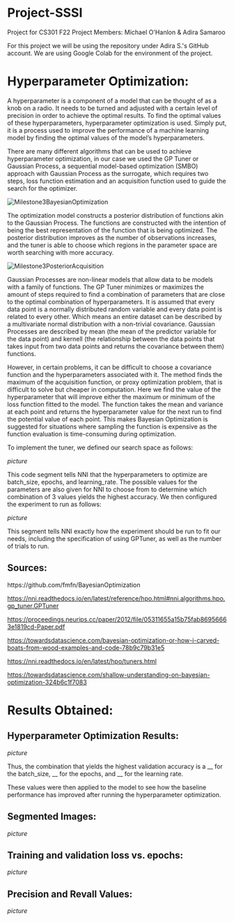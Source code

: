 # Project-SSSI
Project for CS301 F22
Project Members: Michael O'Hanlon & Adira Samaroo

For this project we will be using the repository under Adira S.'s GitHub account. We are using Google Colab for the environment of the project.

<h1>Hyperparameter Optimization:</h1>

A hyperparameter is a component of a model that can be thought of as a knob on a radio. It needs to be turned and adjusted with a certain level of precision in order to achieve the optimal results. To find the optimal values of these hyperparameters, hyperparameter optimization is used. Simply put, it is a process used to improve the performance of a machine learning model by finding the optimal values of the model’s hyperparameters.

There are many different algorithms that can be used to achieve hyperparameter optimization, in our case we used the GP Tuner or Gaussian Process, a sequential model-based optimization (SMBO) approach with Gaussian Process as the surrogate, which requires two steps, loss function estimation and an acquisition function used to guide the search for the optimizer. 

![Milestone3BayesianOptimization](https://github.com/adiraCode/Project-SSSI/blob/milestone-3/pictures/Milestone3BayesianOptimization.png?raw=true)

The optimization model constructs a posterior distribution of functions akin to the Gaussian Process. The functions are constructed with the intention of being the best representation of the function that is being optimized. The posterior distribution improves as the number of observations increases, and the tuner is able to choose which regions in the parameter space are worth searching with more accuracy.

![Milestone3PosteriorAcquisition](https://github.com/adiraCode/Project-SSSI/blob/milestone-3/pictures/Milestone3PosteriorAcquisition.png?raw=true)

Gaussian Processes are non-linear models that allow data to be models with a family of functions. The GP Tuner minimizes or maximizes the amount of steps required to find a combination of parameters that are close to the optimal combination of hyperparameters. It is assumed that every data point is a normally distributed random variable and every data point is related to every other. Which means an entire dataset can be described by a multivariate normal distribution with a non-trivial covariance. Gaussian Processes are described by mean (the mean of the predictor variable for the data point) and kernell (the relationship between the data points that takes input from two data points and returns the covariance between them) functions.

However, in certain problems, it can be difficult to choose a covariance function and the hyperparameters associated with it. The method finds the maximum of the acquisition function, or proxy optimization problem, that is difficult to solve but cheaper in computation. Here we find the value of the hyperparameter that will improve either the maximum or minimum of the loss function fitted to the model. The function takes the mean and variance at each point and returns the hyperparameter value for the next run to find the potential value of each point.  This makes Bayesian Optimization is suggested for situations where sampling the function is expensive as the function evaluation is time-consuming during optimization.

To implement the tuner, we defined our search space as follows:

*picture*

This code segment tells NNI that the hyperparameters to optimize are batch_size, epochs, and learning_rate. The possible values for the parameters are also given for NNI to choose from to determine which combination of 3 values yields the highest accuracy.
We then configured the experiment to run as follows:

*picture*

This segment tells NNI exactly how the experiment should be run to fit our needs, including the specification of using GPTuner, as well as the number of trials to run.

<h2>Sources:</h2>
https://github.com/fmfn/BayesianOptimization

https://nni.readthedocs.io/en/latest/reference/hpo.html#nni.algorithms.hpo.gp_tuner.GPTuner

https://proceedings.neurips.cc/paper/2012/file/05311655a15b75fab86956663e1819cd-Paper.pdf

https://towardsdatascience.com/bayesian-optimization-or-how-i-carved-boats-from-wood-examples-and-code-78b9c79b31e5

https://nni.readthedocs.io/en/latest/hpo/tuners.html

https://towardsdatascience.com/shallow-understanding-on-bayesian-optimization-324b6c1f7083

<h1>Results Obtained:</h1>

<h2>Hyperparameter Optimization Results:</h2>

*picture*

Thus, the combination that yields the highest validation accuracy is a __ for the batch_size, __ for the epochs, and __ for the learning rate.

These values were then applied to the model to see how the baseline performance has improved after running the hyperparameter optimization.

<h2>Segmented Images:</h2>

*picture*

<h2>Training and validation loss vs. epochs:</h2>

*picture*

<h2>Precision and Revall Values:</h2>

*picture*
